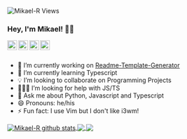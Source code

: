 <p align="left"> <img src="https://komarev.com/ghpvc/?username=Mikael-R&label=Views&color=blue&style=flat-square" alt="Mikael-R Views" /> </p>

### Hey, I'm Mikael! 👋🏻

<a href="https://twitter.com/mikaelr16">
  <img align="left" alt="Mikael-R Twitter" width="22px" src="https://cdn.jsdelivr.net/npm/simple-icons@v3/icons/twitter.svg" />
</a>
<a href="https://linkedin.com/in/mikael-rolim-522aa21b1">
  <img align="left" alt="Mikael-R Linkdein" width="22px" src="https://cdn.jsdelivr.net/npm/simple-icons@v3/icons/linkedin.svg" />
</a>
<a href="https://github.com/Mikael-R">
  <img align="left" alt="Mikael-R Github" width="22px" src="https://cdn.jsdelivr.net/npm/simple-icons@v3/icons/github.svg" />
</a>
<a href="https://instagram.com/mikaelr404/">
  <img align="left" alt="Mikael-R Instagram" width="22px" src="https://cdn.jsdelivr.net/npm/simple-icons@v3/icons/instagram.svg" />
</a>

<br />
<br />

- 🔭 I’m currently working on [Readme-Template-Generator](https://github.com/Mikael-R/Readme-Template-Generator)
- 🌱 I’m currently learning Typescript
- 💡 I’m looking to collaborate on Programming Projects
- 👨🏻‍💻 I’m looking for help with JS/TS
- 💬 Ask me about Python, Javascript and Typescript
- 😄 Pronouns: he/his
- ⚡ Fun fact: I use Vim but I don't like i3wm!

</a>
<a href="https://github.com/Mikael-R">
 <img align="center" src="https://github-readme-stats.vercel.app/api?username=Mikael-R&show_icons=true&theme=dark&line_height=27" alt="Mikael-R github stats"/>
</a>

<a href="https://github.com/Mikael-R/Readme-Template-Generator">
  <img align="center" src="https://github-readme-stats.vercel.app/api/pin/?username=Mikael-R&repo=Readme-Template-Generator&theme=dark" />
</a>

<a href="https://github.com/Mikael-R/Atlas">
 <img align="center" src="https://github-readme-stats.vercel.app/api/pin/?username=Mikael-R&repo=Atlas&theme=dark" />
</a>
